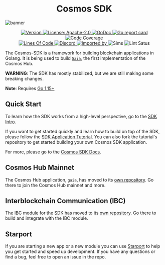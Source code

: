 <!--
parent:
  order: false
-->

<div align="center">
  <h1> Cosmos SDK </h1>
</div>

![banner](docs/cosmos-sdk-image.jpg)

<div align="center">
  <a href="https://github.com/cosmos/cosmos-sdk/releases/latest">
    <img alt="Version" src="https://img.shields.io/github/tag/cosmos/cosmos-sdk.svg" />
  </a>
  <a href="https://github.com/cosmos/cosmos-sdk/blob/master/LICENSE">
    <img alt="License: Apache-2.0" src="https://img.shields.io/github/license/cosmos/cosmos-sdk.svg" />
  </a>
  <a href="https://pkg.go.dev/github.com/allinbits/cosmos-sdk?tab=doc">
    <img alt="GoDoc" src="https://godoc.org/github.com/allinbits/cosmos-sdk?status.svg" />
  </a>
  <a href="https://goreportcard.com/report/github.com/allinbits/cosmos-sdk">
    <img alt="Go report card" src="https://goreportcard.com/badge/github.com/allinbits/cosmos-sdk" />
  </a>
  <a href="https://codecov.io/gh/allinbits/cosmos-sdk">
    <img alt="Code Coverage" src="https://codecov.io/gh/allinbits/cosmos-sdk/branch/master/graph/badge.svg" />
  </a>
</div>
<div align="center">
  <a href="https://github.com/allinbits/cosmos-sdk">
    <img alt="Lines Of Code" src="https://tokei.rs/b1/github/allinbits/cosmos-sdk" />
  </a>
  <a href="https://discord.gg/AzefAFd">
    <img alt="Discord" src="https://img.shields.io/discord/669268347736686612.svg" />
  </a>
  <a href="https://sourcegraph.com/github.com/allinbits/cosmos-sdk?badge">
    <img alt="Imported by" src="https://sourcegraph.com/github.com/allinbits/cosmos-sdk/-/badge.svg" />
  </a>
    <img alt="Sims" src="https://github.com/allinbits/cosmos-sdk/workflows/Sims/badge.svg" />
    <img alt="Lint Satus" src="https://github.com/allinbits/cosmos-sdk/workflows/Lint/badge.svg" />
</div>




The Cosmos-SDK is a framework for building blockchain applications in Golang.
It is being used to build [`Gaia`](https://github.com/cosmos/gaia), the first implementation of the Cosmos Hub.

**WARNING**: The SDK has mostly stabilized, but we are still making some
breaking changes.

**Note**: Requires [Go 1.15+](https://golang.org/dl/)

## Quick Start

To learn how the SDK works from a high-level perspective, go to the [SDK Intro](./docs/intro/overview.md).

If you want to get started quickly and learn how to build on top of the SDK, please follow the [SDK Application Tutorial](https://tutorials.cosmos.network/nameservice/tutorial/00-intro.html). You can also fork the tutorial's repository to get started building your own Cosmos SDK application.

For more, please go to the [Cosmos SDK Docs](./docs/).

## Cosmos Hub Mainnet

The Cosmos Hub application, `gaia`, has moved to its [own repository](https://github.com/cosmos/gaia). Go there to join the Cosmos Hub mainnet and more.

## Interblockchain Communication (IBC)

The IBC module for the SDK has moved to its [own repository](https://github.com/cosmos/ibc-go). Go there to build and integrate with the IBC module. 

## Starport

If you are starting a new app or a new module you can use [Starport](https://github.com/tendermint/starport) to help you get started and speed up development. If you have any questions or find a bug, feel free to open an issue in the repo.
